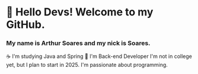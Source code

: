 # 👋 Hello Devs! Welcome to my GitHub.
### My name is Arthur Soares and my nick is Soares.
 ☕ I'm studying Java and Spring
🌱 I'm Back-end Developer
 I'm not in college yet, but I plan to start in 2025. I'm passionate about programming.
